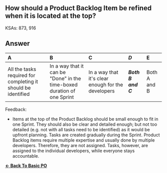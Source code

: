 ## How should a Product Backlog Item be refined when it is located at the top?

KSAs: 873, 916

## Answer
| A | B | C | ***D*** | E |
| :--- | :--- | :--- | :--- | :--- |
| All the tasks required for completing it should be identified | In a way that it can be "Done" in the time-boxed duration of one Sprint | In a way that it's clear enough for the developers | ***Both B and C*** | Both A and B |


Feedback:

- Items at the top of the Product Backlog should be small enough to fit in one Sprint. They should also be clear and detailed enough; but not too detailed (e.g. not with all tasks need to be identified) as it would be upfront planning. Tasks are created gradually during the Sprint. Product Backlog items require multiple expertise and usually done by multiple developers. Therefore, they are not assigned. Tasks, however, are assigned to the individual developers, while everyone stays accountable.

[**<- Back To Basic PO**](../../../Basic_PO.md)

